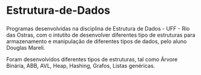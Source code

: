 # Estrutura-de-Dados

###

Programas desenvolvidas na disciplina de Estrutura de Dados - UFF - Rio das Ostras, com o intutito de desenvolver diferentes tipo de estruturas para armazenamento e manipulação de diferentes tipos de dados, pelo aluno Douglas Mareli.

Foram desenvolvidos diferentes tipos de estruturas, tal como Árvore Binária, ABB, AVL, Heap, Hashing, Grafos, Listas genéricas. 
